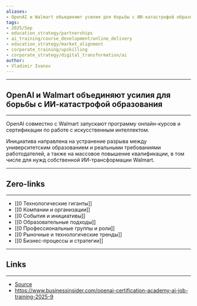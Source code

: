 ```yaml
---
aliases: 
- OpenAI и Walmart объединяют усилия для борьбы с ИИ-катастрофой образования
tags:
- 2025/Sep
- education_strategy/partnerships
- ai_training/course_development/online_delivery
- education_strategy/market_alignment
- corporate_training/upskilling
- corporate_strategy/digital_transformation/ai
author:
- Vladimir Ivanov
---
```

-----
##  OpenAI и Walmart объединяют усилия для борьбы с ИИ-катастрофой образования 
-----
OpenAI совместно с Walmart запускают программу онлайн-курсов и сертификации по работе с искусственным интеллектом. 

Инициатива направлена на устранение разрыва между университетским образованием и реальными требованиями работодателей, а также на массовое повышение квалификации, в том числе для нужд собственной ИИ-трансформации Walmart.

---
## Zero-links
---
- [[0 Технологические гиганты]]
- [[0 Компании и организации]]
- [[0 События и инициативы]]
- [[0 Образовательные подходы]]
- [[0 Профессиональные группы и роли]]
- [[0 Рыночные и технологические тренды]]
- [[0 Бизнес-процессы и стратегии]]

---
## Links
---
- [Source](https://t.me/c/1467914348/78205)
- https://www.businessinsider.com/openai-certification-academy-ai-job-training-2025-9